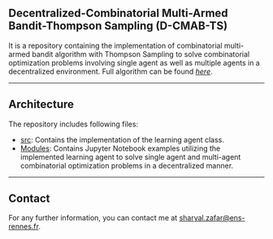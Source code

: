 ## Decentralized-Combinatorial Multi-Armed Bandit-Thompson Sampling (D-CMAB-TS) 
It is a repository containing the implementation of combinatorial multi-armed bandit algorithm with Thompson Sampling to solve combinatorial optimization problems involving single agent as well as multiple agents in a decentralized environment. Full algorithm can be found *[here](https://www.researchgate.net/publication/372447605_Decentralized_Smart_Charging_of_Large-Scale_EVs_using_Adaptive_Multi-Agent_Multi-Armed_Bandits)*. 
___
## Architecture
The repository includes following files:  
- [src](src/): Contains the implementation of the learning agent class. 
- [Modules](Modules/):  Contains Jupyter Notebook examples utilizing the implemented learning agent to solve single agent and multi-agent combinatorial optimization problems in a decentralized manner.
 ___
## Contact
For any further information, you can contact me at <sharyal.zafar@ens-rennes.fr>.
